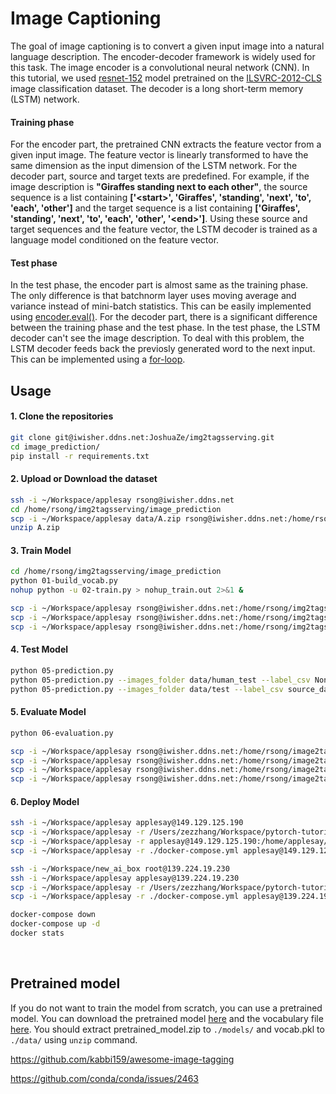 # Image Captioning
The goal of image captioning is to convert a given input image into a natural language description. The encoder-decoder framework is widely used for this task. The image encoder is a convolutional neural network (CNN). In this tutorial, we used [resnet-152](https://arxiv.org/abs/1512.03385) model pretrained on the [ILSVRC-2012-CLS](http://www.image-net.org/challenges/LSVRC/2012/) image classification dataset. The decoder is a long short-term memory (LSTM) network. 

#### Training phase
For the encoder part, the pretrained CNN extracts the feature vector from a given input image. The feature vector is linearly transformed to have the same dimension as the input dimension of the LSTM network. For the decoder part, source and target texts are predefined. For example, if the image description is **"Giraffes standing next to each other"**, the source sequence is a list containing **['\<start\>', 'Giraffes', 'standing', 'next', 'to', 'each', 'other']** and the target sequence is a list containing **['Giraffes', 'standing', 'next', 'to', 'each', 'other', '\<end\>']**. Using these source and target sequences and the feature vector, the LSTM decoder is trained as a language model conditioned on the feature vector.

#### Test phase
In the test phase, the encoder part is almost same as the training phase. The only difference is that batchnorm layer uses moving average and variance instead of mini-batch statistics. This can be easily implemented using [encoder.eval()](https://github.com/yunjey/pytorch-tutorial/blob/master/tutorials/03-advanced/image_captioning/sample.py#L37). For the decoder part, there is a significant difference between the training phase and the test phase. In the test phase, the LSTM decoder can't see the image description. To deal with this problem, the LSTM decoder feeds back the previosly generated word to the next input. This can be implemented using a [for-loop](https://github.com/yunjey/pytorch-tutorial/blob/master/tutorials/03-advanced/image_captioning/model.py#L48).

## Usage 


#### 1. Clone the repositories

```bash
git clone git@iwisher.ddns.net:JoshuaZe/img2tagsserving.git
cd image_prediction/
pip install -r requirements.txt
```

#### 2. Upload or Download the dataset

```bash
ssh -i ~/Workspace/applesay rsong@iwisher.ddns.net
cd /home/rsong/img2tagsserving/image_prediction
scp -i ~/Workspace/applesay data/A.zip rsong@iwisher.ddns.net:/home/rsong/img2tagsserving/image_prediction/data/
unzip A.zip
```

#### 3. Train Model

```bash
cd /home/rsong/img2tagsserving/image_prediction
python 01-build_vocab.py
nohup python -u 02-train.py > nohup_train.out 2>&1 &

scp -i ~/Workspace/applesay rsong@iwisher.ddns.net:/home/rsong/img2tagsserving/image_prediction/models/*-49-1000.ckpt /Users/zezzhang/Workspace/img2tags_serving/image_prediction/models
scp -i ~/Workspace/applesay rsong@iwisher.ddns.net:/home/rsong/img2tagsserving/image_prediction/models/*-final.ckpt /Users/zezzhang/Workspace/img2tags_serving/image_prediction/models
scp -i ~/Workspace/applesay rsong@iwisher.ddns.net:/home/rsong/img2tagsserving/image_prediction/models/vocab.pkl /Users/zezzhang/Workspace/img2tags_serving/image_prediction/models/vocab.pkl
```

#### 4. Test Model 
```bash
python 05-prediction.py
python 05-prediction.py --images_folder data/human_test --label_csv None
python 05-prediction.py --images_folder data/test --label_csv source_data/testing_data_cleanup.csv
```

#### 5. Evaluate Model 
```bash
python 06-evaluation.py

scp -i ~/Workspace/applesay rsong@iwisher.ddns.net:/home/rsong/image2tags/tutorials/03-advanced/image_captioning/source_data/images_evaluation.csv /Users/zezzhang/Workspace/pytorch-tutorial/tutorials/03-advanced/image_captioning/source_data/images_evaluation.csv
scp -i ~/Workspace/applesay rsong@iwisher.ddns.net:/home/rsong/image2tags/tutorials/03-advanced/image_captioning/source_data/images_prediction.csv /Users/zezzhang/Workspace/pytorch-tutorial/tutorials/03-advanced/image_captioning/source_data/images_prediction.csv
scp -i ~/Workspace/applesay rsong@iwisher.ddns.net:/home/rsong/image2tags/tutorials/03-advanced/image_captioning/source_data/instances_evaluation.csv /Users/zezzhang/Workspace/pytorch-tutorial/tutorials/03-advanced/image_captioning/source_data/instances_evaluation.csv
scp -i ~/Workspace/applesay rsong@iwisher.ddns.net:/home/rsong/image2tags/tutorials/03-advanced/image_captioning/source_data/tags_evaluation.csv /Users/zezzhang/Workspace/pytorch-tutorial/tutorials/03-advanced/image_captioning/source_data/tags_evaluation.csv
```

#### 6. Deploy Model 
```bash
ssh -i ~/Workspace/applesay applesay@149.129.125.190
scp -i ~/Workspace/applesay -r /Users/zezzhang/Workspace/pytorch-tutorial/tutorials/03-advanced/image_captioning/models applesay@149.129.125.190:/home/applesay/image2tags/
scp -i ~/Workspace/applesay -r applesay@149.129.125.190:/home/applesay/image2tags/models /Users/zezzhang/Workspace/pytorch-tutorial/tutorials/03-advanced/image_captioning/models
scp -i ~/Workspace/applesay -r ./docker-compose.yml applesay@149.129.125.190:/home/applesay/image2tags/

ssh -i ~/Workspace/new_ai_box root@139.224.19.230
ssh -i ~/Workspace/applesay applesay@139.224.19.230
scp -i ~/Workspace/applesay -r /Users/zezzhang/Workspace/pytorch-tutorial/tutorials/03-advanced/image_captioning/models applesay@139.224.19.230:/home/applesay/image2tags
scp -i ~/Workspace/applesay -r ./docker-compose.yml applesay@139.224.19.230:/home/applesay/image2tags

docker-compose down
docker-compose up -d
docker stats
```

<br>

## Pretrained model
If you do not want to train the model from scratch, you can use a pretrained model. You can download the pretrained model [here](https://www.dropbox.com/s/ne0ixz5d58ccbbz/pretrained_model.zip?dl=0) and the vocabulary file [here](https://www.dropbox.com/s/26adb7y9m98uisa/vocap.zip?dl=0). You should extract pretrained_model.zip to `./models/` and vocab.pkl to `./data/` using `unzip` command.

https://github.com/kabbi159/awesome-image-tagging

https://github.com/conda/conda/issues/2463
